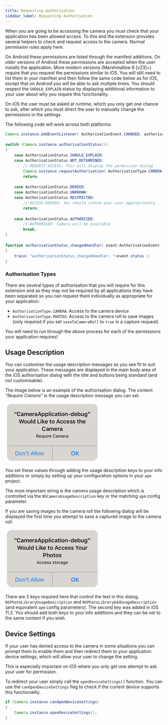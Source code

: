 ```yaml
---
title: Requesting Authorisation
sidebar_label: Requesting Authorisation
---
```


When you are going to be accessing the camera you must check that your application has been allowed access. 
To this end the extension provides several helpers to check and request access to the camera. 
Normal permission rules apply here.

On Android these permissions are listed through the manifest additions. 
On older versions of Android these permissions are accepted when the user installs the application. 
More modern versions (Marshmallow 6 [v23]+) require that you request the permissions similar to iOS. 
You will still need to list them in your manifest and then follow the same code below as for iOS, except that on Android you will be able to ask multiple times. 
You should respect the `SHOULD_EXPLAIN` status by displaying additional information to your user about why you require this functionality.

On iOS the user must be asked at runtime, which you only get one chance to ask, after which you must direct the user to manually change the permissions in the settings.

The following code will work across both platforms:


```actionscript
Camera.instance.addEventListener( AuthorisationEvent.CHANGED, authorisationStatus_changedHandler );

switch (Camera.instance.authorisationStatus())
{
	case AuthorisationStatus.SHOULD_EXPLAIN:
	case AuthorisationStatus.NOT_DETERMINED:
		// REQUEST ACCESS: This will display the permission dialog
		Camera.instance.requestAuthorisation( AuthorisationType.CAMERA );
		return;
	
	case AuthorisationStatus.DENIED:
	case AuthorisationStatus.UNKNOWN:
	case AuthorisationStatus.RESTRICTED:
		// ACCESS DENIED: You should inform your user appropriately
		return;
		
	case AuthorisationStatus.AUTHORISED:
		// AUTHORISED: Camera will be available
		break;						
}

function authorisationStatus_changedHandler( event:AuthorisationEvent ):void
{
	trace( "authorisationStatus_changedHandler: "+event.status );
}
```


### Authorisation Types

There are several types of authorisation that you will require for this extension and as they 
may not be required by all applications they have been separated so you can request them individually 
as appropriate for your application:

- `AuthorisationType.CAMERA`: Access to the camera device
- `AuthorisationType.PHOTOS`: Access to the camera roll to save images (only required if you set `saveToCameraRoll` to `true` in a capture request)

You will need to run through the above process for each of the permissions your application requires!



## Usage Description

You can customise the usage description messages as you see fit to suit your application. These messages are displayed in the main body area of the iOS authorisation dialog with the title and buttons being standard (and not customisable).

The image below is an example of the authorisation dialog. The content *"Require Camera"* is the usage description message you can set.

![](images/ios-permission-dialog-camera.png)

You set these values through adding the usage description keys to your info additions or simply by setting up your configuration options in your `apm` project. 


The most important string is the camera usage description which is controlled via the `NSCameraUsageDescription` key or the matching `apm` config parameter.

If you are saving images to the camera roll the following dialog will be displayed the first time you attempt to save a captured image to the camera roll:

![](images/ios-permission-dialog-photos.png)

There are 2 keys required here that control the text in this dialog, `NSPhotoLibraryUsageDescription` and `NSPhotoLibraryAddUsageDescription` (and equivalent `apm` config parameters). The second key was added in iOS 11.2. You should add both keys to your info additions and they can be set to the same content if you wish.






## Device Settings

If your user has denied access to the camera in some situations you can prompt them to enable them
and then redirect them to your application device settings, which will allow your user to change 
the setting.

This is especially important on iOS where you only get one attempt to ask your user for permission.

To redirect your user simply call the `openDeviceSettings()` function. 
You can use the `canOpenDeviceSettings` flag to check if the current device supports this functionality.

```actionscript
if (Camera.instance.canOpenDeviceSettings)
{
	Camera.instance.openDeviceSettings();
}
```
